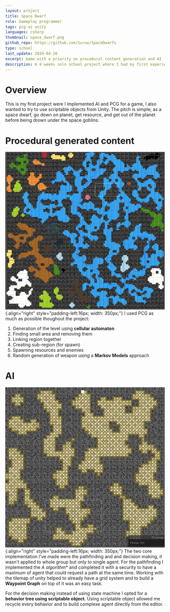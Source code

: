 ```yaml
---
layout: project
title: Space Dwarf
role: Gameplay programmer
tags: pcg ai unity
languages: csharp
thumbnail: space_dwarf.png
github_repo: https://github.com/Surue/SpaceDwarfs
type: school
last_update: 2019-04-20
excerpt: Game with a priority on procedural content generation and AI
description: A 4 weeks solo school project where I had my first experience in <b>AI and procedural generated content</b>.
---
```

# Overview
This is my first project were I implemented AI and PCG for a game, I also wanted to try to use scriptable objects from Unity. The pitch is simple; as a space dwarf, go down on planet, get resource, and get out of the planet before being drown under the space goblins. 

# Procedural generated content 
![Procedural generation](../assets/images/space_dwarf/procedural.png){:align="right" style="padding-left:16px; width: 350px;"}
I used PCG as much as possible thoughout the project:
1. Generation of the level using **cellular automaton**
2. Finding small area and removing them
3. Linking region together
4. Creating sub-region (for spawn)
5. Spawning resources and enemies
6. Random generation of weapon using a **Markov Models** approach<br clear="right">

# AI
![Waypoint Graph](../assets/images/space_dwarf/waypoint.png){:align="right" style="padding-left:16px; width: 350px;"}
The two core implementation I've made were the pathfinding and and decision making, it wasn't applied to whole group but only to single agent. For the pathfinding I implemented the **A* algorithm** and completed it with a security to have a maximum of agent that could request a path at the same time. Working with the tilemap of unity helped to already have a grid system and to build a **Waypoint Graph** on top of it was an easy task.

For the decision making instead of using state machine I opted for a **behavior tree using scriptable object**. Using scriptable object allowed me recycle every behavior and to build complexe agent directly from the editor.<br clear="right">
